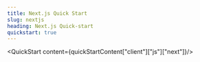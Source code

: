 ```yaml
---
title: Next.js Quick Start
slug: nextjs
heading: Next.js Quick-start
quickstart: true
---
```


<QuickStart content={quickStartContent["client"]["js"]["next"]}/>
